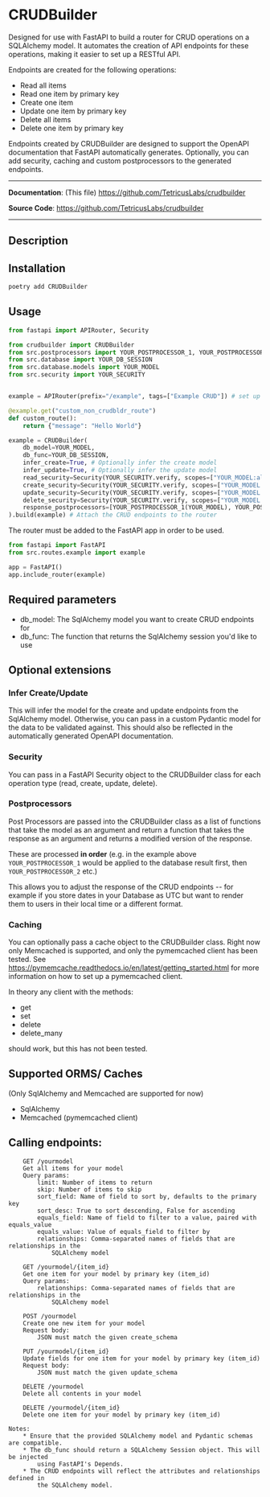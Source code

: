 # CRUDBuilder
Designed for use with FastAPI to build a router for CRUD operations on a SQLAlchemy
model. It automates the creation of API endpoints for these operations, making it
easier to set up a RESTful API.

Endpoints are created for the following operations:
- Read all items
- Read one item by primary key
- Create one item
- Update one item by primary key
- Delete all items
- Delete one item by primary key

Endpoints created by CRUDBuilder are designed to support the OpenAPI documentation that FastAPI automatically generates.
Optionally, you can add security, caching and custom postprocessors to the generated endpoints.

---

**Documentation**: (This file) <a href="https://github.com/TetricusLabs/crudbuilder" target="_blank">https://github.com/TetricusLabs/crudbuilder</a>

**Source Code**: <a href="https://github.com/TetricusLabs/crudbuilder" target="_blank">https://github.com/TetricusLabs/crudbuilder</a>

---

## Description


## Installation
```bash
poetry add CRUDBuilder
```
## Usage
```python
from fastapi import APIRouter, Security

from crudbuilder import CRUDBuilder
from src.postprocessors import YOUR_POSTPROCESSOR_1, YOUR_POSTPROCESSOR_2
from src.database import YOUR_DB_SESSION
from src.database.models import YOUR_MODEL
from src.security import YOUR_SECURITY


example = APIRouter(prefix="/example", tags=["Example CRUD"]) # set up a FastAPI router

@example.get("custom_non_crudbldr_route")
def custom_route():
    return {"message": "Hello World"}

example = CRUDBuilder(
    db_model=YOUR_MODEL,
    db_func=YOUR_DB_SESSION,
    infer_create=True, # Optionally infer the create model
    infer_update=True, # Optionally infer the update model
    read_security=Security(YOUR_SECURITY.verify, scopes=["YOUR_MODEL:all:read"]), # Optionally add custom security function and scope to the endpoint
    create_security=Security(YOUR_SECURITY.verify, scopes=["YOUR_MODEL:all:create"]),
    update_security=Security(YOUR_SECURITY.verify, scopes=["YOUR_MODEL:all:update"]),
    delete_security=Security(YOUR_SECURITY.verify, scopes=["YOUR_MODEL:all:delete"]),
    response_postprocessors=[YOUR_POSTPROCESSOR_1(YOUR_MODEL), YOUR_POSTPROCESSOR_2(YOUR_MODEL)],
).build(example) # Attach the CRUD endpoints to the router

```
The router must be added to the FastAPI app in order to be used.
```python
from fastapi import FastAPI
from src.routes.example import example

app = FastAPI()
app.include_router(example)

```
## Required parameters
- db_model: The SqlAlchemy model you want to create CRUD endpoints for
- db_func: The function that returns the SqlAlchemy session you'd like to use

## Optional extensions

### Infer Create/Update
This will infer the model for the create and update endpoints from the SqlAlchemy model. Otherwise, you can pass in a 
custom Pydantic model for the data to be validated against. This should also be reflected in the automatically generated OpenAPI documentation.

### Security
You can pass in a FastAPI Security object to the CRUDBuilder class for each operation type (read, create, update, delete).

### Postprocessors
Post Processors are passed into the CRUDBuilder class as a list of functions that take the model as an argument and
return a function that takes the response as an argument and returns a modified version of the response. 

These are processed **in order** (e.g. in the example above `YOUR_POSTPROCESSOR_1` would be applied to 
the database result first, then `YOUR_POSTPROCESSOR_2` etc.) 

This allows you to adjust the response of the CRUD endpoints -- for example if you store dates in your Database as UTC
but want to render them to users in their local time or a different format.


### Caching
You can optionally pass a cache object to the CRUDBuilder class. Right now only Memcached is supported, and only the pymemcached client
has been tested. See https://pymemcache.readthedocs.io/en/latest/getting_started.html for more information on how to set up a pymemcached client.

In theory any client with the methods:
- get
- set
- delete
- delete_many 

should work, but this has not been tested.


## Supported ORMS/ Caches
(Only SqlAlchemy and Memcached are supported for now)
- SqlAlchemy
- Memcached (pymemcached client)


## Calling endpoints:
        GET /yourmodel
        Get all items for your model
        Query params:
            limit: Number of items to return
            skip: Number of items to skip
            sort_field: Name of field to sort by, defaults to the primary key
            sort_desc: True to sort descending, False for ascending
            equals_field: Name of field to filter to a value, paired with equals_value
            equals_value: Value of equals_field to filter by
            relationships: Comma-separated names of fields that are relationships in the
                SQLAlchemy model

        GET /yourmodel/{item_id}
        Get one item for your model by primary key (item_id)
        Query params:
            relationships: Comma-separated names of fields that are relationships in the
                SQLAlchemy model

        POST /yourmodel
        Create one new item for your model
        Request body:
            JSON must match the given create_schema

        PUT /yourmodel/{item_id}
        Update fields for one item for your model by primary key (item_id)
        Request body:
            JSON must match the given update_schema

        DELETE /yourmodel
        Delete all contents in your model

        DELETE /yourmodel/{item_id}
        Delete one item for your model by primary key (item_id)

    Notes:
        * Ensure that the provided SQLAlchemy model and Pydantic schemas are compatible.
        * The db_func should return a SQLAlchemy Session object. This will be injected
            using FastAPI's Depends.
        * The CRUD endpoints will reflect the attributes and relationships defined in
            the SQLAlchemy model.